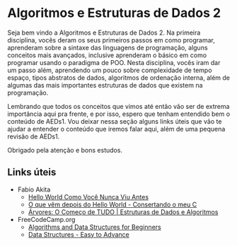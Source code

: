 # Algoritmos e Estruturas de Dados 2

Seja bem vindo a Algoritmos e Estruturas de Dados 2. Na primeira disciplina, vocês deram os seus primeiros passos em como programar, aprenderam sobre a sintaxe das linguagens de programação, alguns conceitos mais avançados, inclusive aprenderam o básico em como programar usando o paradigma de POO. Nesta disciplina, vocês iram dar um passo além, aprendendo um pouco sobre complexidade de tempo espaço, tipos abstratos de dados, algoritmos de ordenação interna, além de algumas das mais importantes estruturas de dados que existem na programação.

Lembrando que todos os conceitos que vimos até então vão ser de extrema importância aqui pra frente, e por isso, espero que tenham entendido bem o conteúdo de AEDs1. Vou deixar nessa seção alguns links úteis que vão te ajudar a entender o conteúdo que iremos falar aqui, além de uma pequena revisão de AEDs1.

Obrigado pela atenção e bons estudos.

## Links úteis

- Fabio Akita
  - [Hello World Como Você Nunca Viu Antes](https://youtu.be/Gp2m8ZuXoPg)
  - [O que vêm depois do Hello World - Consertando o meu C](https://youtu.be/YyWMN_0g3BQ)
  - [Árvores: O Começo de TUDO | Estruturas de Dados e Algoritmos](https://www.youtube.com/watch?v=9GdesxWtOgs)
- FreeCodeCamp.org
  - [Algorithms and Data Structures for Beginners](https://youtu.be/8hly31xKli0)
  - [Data Structures - Easy to Advance](https://www.youtube.com/watch?v=RBSGKlAvoiM)
